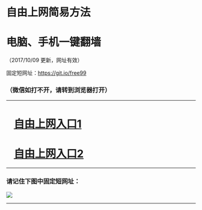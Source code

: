 ﻿# 自由上网简易方法

# 电脑、手机一键翻墙

（2017/10/09 更新，网址有效）

固定短网址：https://git.io/free99

### （微信如打不开，请转到浏览器打开）


***





# &nbsp;&nbsp; <a href="http://ft2251714555.fwq-tz-1001.info/fwqtz01.html?t=100900123612 " target="_blank">自由上网入口1</a>
# &nbsp;&nbsp; <a href="http://ft414019614.fwq-tz-1002.info/fwqtz02.html?t=100900112253 " target="_blank">自由上网入口2</a>
***

### 请记住下图中固定短网址：

<img src="https://s3-us-west-2.amazonaws.com/fwq-1001/yjfq-20170905okok.png" /> 


***

